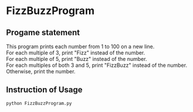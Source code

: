 # FizzBuzzProgram

## Progame statement
This program prints each number from 1 to 100 on a new line.       
For each multiple of 3, print "Fizz" instead of the number.                     
For each multiple of 5, print "Buzz" instead of the number.                     
For each multiples of both 3 and 5, print "FizzBuzz" instead of the number.
Otherwise, print the number.     

## Instruction of Usage
```
python FizzBuzzProgram.py
```

